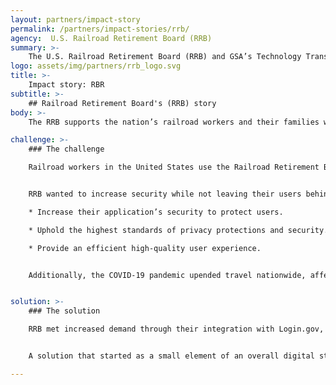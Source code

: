 ```yaml
---
layout: partners/impact-story
permalink: /partners/impact-stories/rrb/
agency:  U.S. Railroad Retirement Board (RRB)
summary: >-
    The U.S. Railroad Retirement Board (RRB) and GSA’s Technology Transformation Services partnered to better protect their customers using the latest identity verification technology.
logo: assets/img/partners/rrb_logo.svg
title: >-
    Impact story: RBR
subtitle: >-
    ## Railroad Retirement Board's (RRB) story
body: >-
    The RRB supports the nation’s railroad workers and their families with comprehensive retirement-survivor and unemployment-sickness benefits. The RRB’s mission is to “pay benefits to the right people, in the right amounts, in a timely manner, while safeguarding customers’ funds.”

challenge: >-
    ### The challenge

    Railroad workers in the United States use the Railroad Retirement Board’s online portal, myRRB, to access their benefits and other important information. In addition to being time-consuming for both beneficiaries and staff, the original user application lacked crucial security measures. Because RRB regularly deals with high-risk financial transactions and the personal information of beneficiaries, it is imperative that users and the agency have confidence in the identity verification process. A simple, easy-to-use interface was important as well.


    RRB wanted to increase security while not leaving their users behind. The agency identified three priority areas:

    * Increase their application’s security to protect users.

    * Uphold the highest standards of privacy protections and security.

    * Provide an efficient high-quality user experience.


    Additionally, the COVID-19 pandemic upended travel nationwide, affecting railroad employees and leading to layoffs and furloughs. At the onset of the pandemic, RRB’s unemployment application demands significantly increased.


solution: >-
    ### The solution

    RRB met increased demand through their integration with Login.gov, helping users verify their identity more quickly and reducing benefits processing time by weeks, and in some cases months. RRB’s implementation of Login.gov for identity verification led to a reduction in calls and paperwork volume during a critical period of the COVID-19 pandemic (summer to fall 2020).


    A solution that started as a small element of an overall digital strategy is now available to the nation’s railroad workers. Login.gov looks forward to expanding this model to meet the needs of even more users for everyday transactions and during critical times.

---
```

